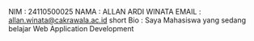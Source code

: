 NIM             : 24110500025
NAMA            : ALLAN ARDI WINATA
EMAIL           : allan.winata@cakrawala.ac.id
short Bio       : Saya Mahasiswa yang sedang belajar Web Application Development 

